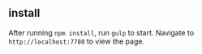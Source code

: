 ## install

After running `npm install`, run `gulp` to start. Navigate to `http://localhost:7780` to view the page.